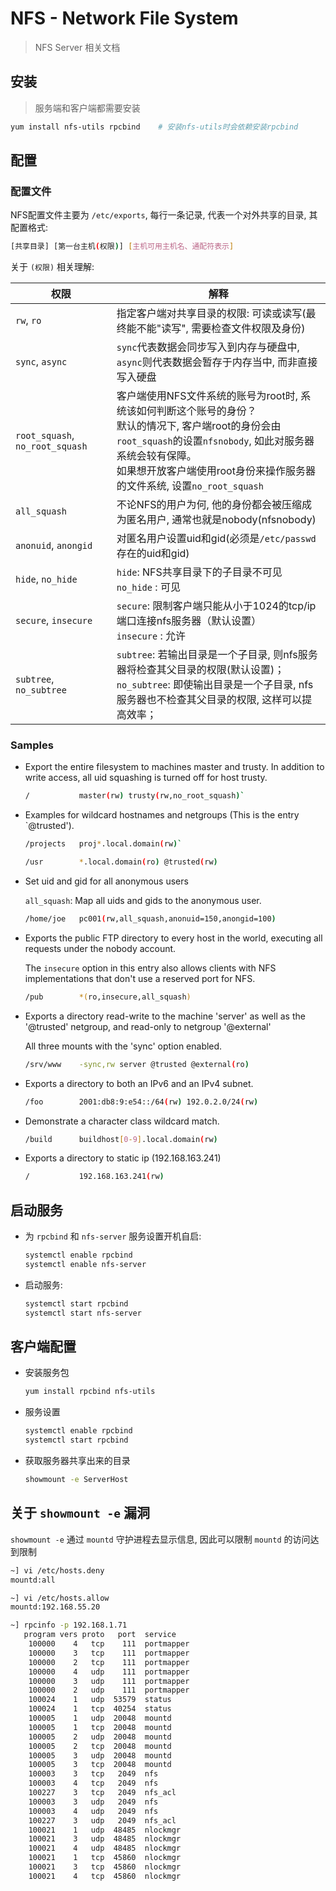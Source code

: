 # NFS - Network File System

> NFS Server 相关文档

## 安装

> 服务端和客户端都需要安装

```sh
yum install nfs-utils rpcbind    # 安装nfs-utils时会依赖安装rpcbind
```

## 配置

### 配置文件

NFS配置文件主要为 `/etc/exports`, 每行一条记录, 代表一个对外共享的目录, 其配置格式:

```sh
[共享目录] [第一台主机(权限)] [主机可用主机名、通配符表示]
```

关于 `(权限)` 相关理解:

|权限|解释|
| --------- | ------- |
|`rw`, `ro` | 指定客户端对共享目录的权限: 可读或读写(最终能不能"读写", 需要检查文件权限及身份) |
|`sync`, `async` | `sync`代表数据会同步写入到内存与硬盘中, `async`则代表数据会暂存于内存当中, 而非直接写入硬盘 |
|`root_squash`, `no_root_squash` | 客户端使用NFS文件系统的账号为root时, 系统该如何判断这个账号的身份？<br>默认的情况下, 客户端root的身份会由`root_squash`的设置`nfsnobody`, 如此对服务器系统会较有保障。<br>如果想开放客户端使用root身份来操作服务器的文件系统, 设置`no_root_squash` |
|`all_squash` | 不论NFS的用户为何, 他的身份都会被压缩成为匿名用户, 通常也就是nobody(nfsnobody) |
|`anonuid`, `anongid` | 对匿名用户设置uid和gid(必须是`/etc/passwd`存在的uid和gid) |
|`hide`, `no_hide` | `hide`: NFS共享目录下的子目录不可见<br>`no_hide` : 可见 |
|`secure`, `insecure` | `secure`: 限制客户端只能从小于1024的tcp/ip端口连接nfs服务器（默认设置）<br>`insecure` : 允许 |
|`subtree`, `no_subtree` | `subtree`: 若输出目录是一个子目录, 则nfs服务器将检查其父目录的权限(默认设置)；<br>`no_subtree`: 即使输出目录是一个子目录, nfs服务器也不检查其父目录的权限, 这样可以提高效率； |

### Samples

- Export the entire filesystem to machines master and trusty.  In addition to write access, all uid squashing is turned off for host trusty.

    ```sh
    /           master(rw) trusty(rw,no_root_squash)`
    ```

- Examples for wildcard hostnames and netgroups (This is the entry `@trusted').

    ```sh
    /projects   proj*.local.domain(rw)`
    ```

    ```sh
    /usr        *.local.domain(ro) @trusted(rw)
    ```

- Set uid and gid for all anonymous users

    `all_squash`: Map all uids and gids to the anonymous user.

    ```sh
    /home/joe   pc001(rw,all_squash,anonuid=150,anongid=100)
    ```

- Exports the public FTP directory to every host in the world, executing all requests under the nobody account. 

    The `insecure` option in this entry also allows clients with NFS implementations that don't use a reserved port for NFS.    

    ```sh
    /pub        *(ro,insecure,all_squash)
    ```

- Exports a directory read-write to the machine 'server' as well as the '@trusted' netgroup, and read-only to netgroup '@external'

    All three mounts with the 'sync' option enabled.   

    ```sh
    /srv/www    -sync,rw server @trusted @external(ro)
    ```

- Exports a directory to both an IPv6 and an IPv4 subnet.   

    ```sh
    /foo        2001:db8:9:e54::/64(rw) 192.0.2.0/24(rw)
    ```

- Demonstrate a character class wildcard match.  

    ```sh
    /build      buildhost[0-9].local.domain(rw)
    ```

- Exports a directory to static ip (192.168.163.241)  

    ```sh
    /           192.168.163.241(rw)
    ```


## 启动服务

* 为 `rpcbind` 和 `nfs-server` 服务设置开机自启: 

    ```sh	
    systemctl enable rpcbind
    systemctl enable nfs-server
    ```

* 启动服务:

    ```sh
    systemctl start rpcbind
    systemctl start nfs-server
    ```


## 客户端配置

* 安装服务包 

    ```sh
    yum install rpcbind nfs-utils 
    ```

* 服务设置

    ```sh
    systemctl enable rpcbind
    systemctl start rpcbind
    ```

* 获取服务器共享出来的目录

    ```sh
    showmount -e ServerHost
    ```

## 关于 `showmount -e` 漏洞

`showmount -e` 通过 `mountd` 守护进程去显示信息, 因此可以限制 `mountd` 的访问达到限制

```sh
~] vi /etc/hosts.deny
mountd:all

~] vi /etc/hosts.allow
mountd:192.168.55.20
```

```sh
~] rpcinfo -p 192.168.1.71
   program vers proto   port  service
    100000    4   tcp    111  portmapper
    100000    3   tcp    111  portmapper
    100000    2   tcp    111  portmapper
    100000    4   udp    111  portmapper
    100000    3   udp    111  portmapper
    100000    2   udp    111  portmapper
    100024    1   udp  53579  status
    100024    1   tcp  40254  status
    100005    1   udp  20048  mountd
    100005    1   tcp  20048  mountd
    100005    2   udp  20048  mountd
    100005    2   tcp  20048  mountd
    100005    3   udp  20048  mountd
    100005    3   tcp  20048  mountd
    100003    3   tcp   2049  nfs
    100003    4   tcp   2049  nfs
    100227    3   tcp   2049  nfs_acl
    100003    3   udp   2049  nfs
    100003    4   udp   2049  nfs
    100227    3   udp   2049  nfs_acl
    100021    1   udp  48485  nlockmgr
    100021    3   udp  48485  nlockmgr
    100021    4   udp  48485  nlockmgr
    100021    1   tcp  45860  nlockmgr
    100021    3   tcp  45860  nlockmgr
    100021    4   tcp  45860  nlockmgr
```
